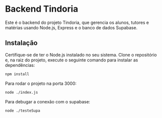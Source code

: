 # Backend Tindoria

Este é o backend do projeto Tindoria, que gerencia os alunos, tutores e matérias usando Node.js, Express e o banco de dados Supabase.

## Instalação

Certifique-se de ter o Node.js instalado no seu sistema. Clone o repositório e, na raiz do projeto, execute o seguinte comando para instalar as dependências:

```bash
npm install
```
Para rodar o projeto na porta 3000:
```bash
node ./index.js
```

Para debugar a conexão com o supabase:
```bash
node ./testeSupa
```
